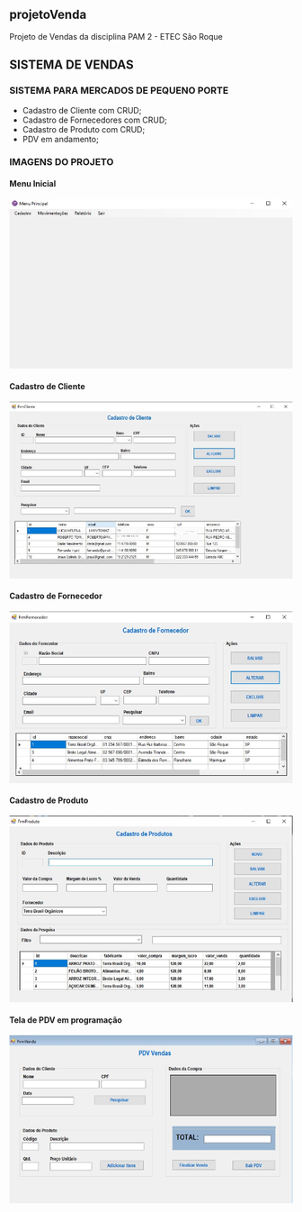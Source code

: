 ## projetoVenda
Projeto de Vendas da disciplina PAM 2 - ETEC São Roque

<h2> SISTEMA DE VENDAS</h2>

<h3> SISTEMA PARA MERCADOS DE PEQUENO PORTE </h3>
<ul>
    <li> Cadastro de Cliente com CRUD; </li>
    <li> Cadastro de Fornecedores com CRUD; </li>
    <li> Cadastro de Produto com CRUD; </li>
    <li> PDV em andamento; </li>
    
</ul>

<h3>IMAGENS DO PROJETO</h3>

<h4> Menu Inicial </h4>
<img src="img/img1.jpeg" alt="">
<br />
<h4> Cadastro de Cliente </h4>
<img src="img/img2.jpeg" alt="">
<br />
<h4> Cadastro de Fornecedor </h4>
<img src="img/img4.jpeg" alt="">
<br />
<h4> Cadastro de Produto </h4>
<img src="img/img3.jpeg" alt="">
<br />
<h4> Tela de PDV em programação </h4> 
<img src="img/img5.jpeg" alt="">
<br />

